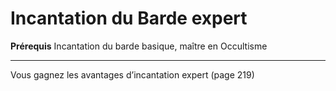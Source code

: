 # Incantation du Barde expert

<p><strong>Prérequis</strong> Incantation du barde basique, maître en Occultisme</p>
<hr>
<p>Vous gagnez les avantages d’incantation expert (page 219)</p>